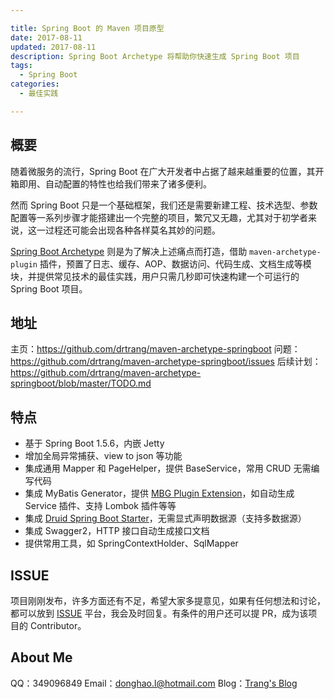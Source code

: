 ```yaml
---

title: Spring Boot 的 Maven 项目原型
date: 2017-08-11
updated: 2017-08-11
description: Spring Boot Archetype 将帮助你快速生成 Spring Boot 项目
tags:
  - Spring Boot
categories:
  - 最佳实践

---
```



## 概要
随着微服务的流行，Spring Boot 在广大开发者中占据了越来越重要的位置，其开箱即用、自动配置的特性也给我们带来了诸多便利。

然而 Spring Boot 只是一个基础框架，我们还是需要新建工程、技术选型、参数配置等一系列步骤才能搭建出一个完整的项目，繁冗又无趣，尤其对于初学者来说，这一过程还可能会出现各种各样莫名其妙的问题。

[Spring Boot Archetype](https://github.com/drtrang/maven-archetype-springboot) 则是为了解决上述痛点而打造，借助 `maven-archetype-plugin` 插件，预置了日志、缓存、AOP、数据访问、代码生成、文档生成等模块，并提供常见技术的最佳实践，用户只需几秒即可快速构建一个可运行的 Spring Boot 项目。


## 地址
主页：https://github.com/drtrang/maven-archetype-springboot
问题：https://github.com/drtrang/maven-archetype-springboot/issues
后续计划：https://github.com/drtrang/maven-archetype-springboot/blob/master/TODO.md


## 特点
* 基于 Spring Boot 1.5.6，内嵌 Jetty
* 增加全局异常捕获、view to json 等功能
* 集成通用 Mapper 和 PageHelper，提供 BaseService，常用 CRUD 无需编写代码
* 集成 MyBatis Generator，提供 [MBG Plugin Extension](https://github.com/drtrang/mybatis-generator-extension)，如自动生成 Service 插件、支持 Lombok 插件等等
* 集成 [Druid Spring Boot Starter](https://github.com/drtrang/druid-spring-boot)，无需显式声明数据源（支持多数据源）
* 集成 Swagger2，HTTP 接口自动生成接口文档
* 提供常用工具，如 SpringContextHolder、SqlMapper


## ISSUE
项目刚刚发布，许多方面还有不足，希望大家多提意见，如果有任何想法和讨论，都可以放到 [ISSUE](https://github.com/drtrang/maven-archetype-springboot/issues) 平台，我会及时回复。有条件的用户还可以提 PR，成为该项目的 Contributor。


## About Me
QQ：349096849
Email：donghao.l@hotmail.com
Blog：[Trang's Blog](http://blog.trang.space)
